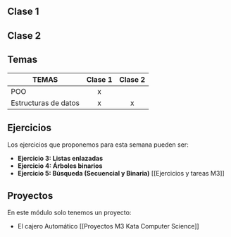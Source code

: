 ## Clase 1

## Clase 2

## Temas
|TEMAS   | Clase 1| Clase 2|
|---|:---:|:---:|
|POO|x||
|Estructuras de datos|x|x|
## Ejercicios
Los ejercicios que proponemos para esta semana pueden ser:
- **Ejercicio 3: Listas enlazadas**
- **Ejercicio 4: Árboles binarios**
- **Ejercicio 5: Búsqueda (Secuencial y Binaria)**
[[Ejercicios y tareas M3]]

## Proyectos
En este módulo solo tenemos un proyecto:
- El cajero Automático
[[Proyectos M3 Kata Computer Science]]
